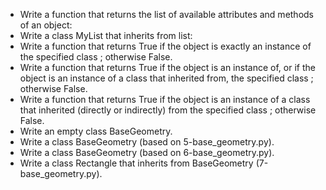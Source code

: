 - Write a function that returns the list of available attributes and methods of an object:  
- Write a class MyList that inherits from list:  
- Write a function that returns True if the object is exactly an instance of the specified class ; otherwise False.  
- Write a function that returns True if the object is an instance of, or if the object is an instance of a class that inherited from, the specified class ; otherwise False.  
- Write a function that returns True if the object is an instance of a class that inherited (directly or indirectly) from the specified class ; otherwise False.  
- Write an empty class BaseGeometry.  
- Write a class BaseGeometry (based on 5-base_geometry.py).  
- Write a class BaseGeometry (based on 6-base_geometry.py).  
- Write a class Rectangle that inherits from BaseGeometry (7-base_geometry.py).  
